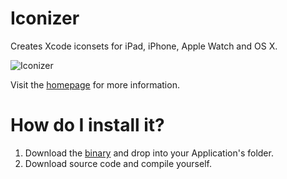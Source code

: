 # Iconizer
Creates Xcode iconsets for iPad, iPhone, Apple Watch and OS X.

![Iconizer](http://cl.ly/avXO/Screen%20Shot%202015-05-09%20at%2023.15.13.png)

Visit the [homepage](http://behoernchen.github.io/iconizer/) for more information.

# How do I install it?
1. Download the [binary](http://cl.ly/axbp/download/Iconizer.zip) and drop into your Application's folder.
2. Download source code and compile yourself.
